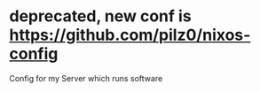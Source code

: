 # deprecated, new conf is https://github.com/pilz0/nixos-config
Config for my Server which runs software
